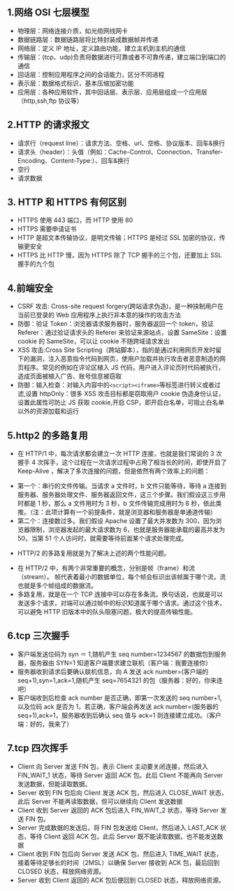 ## 1.网络 OSI 七层模型

- 物理层：网络连接介质，如光缆网线网卡
- 数据链路层：数据链路层将比特封装成数据帧并传递
- 网络层：定义 IP 地址，定义路由功能，建立主机到主机的通信
- 传输层：(tcp、udp)负责将数据进行可靠或者不可靠传递，建立端口到端口的通信
- 回话层：控制应用程序之间的会话能力，区分不同进程
- 表示层：数据格式标识，基本压缩加密功能
- 应用层：各种应用软件，其中回话层、表示层、应用层组成一个应用层（http,ssh,ftp 协议等）

## 2.HTTP 的请求报文

- 请求行（request line）：请求方法、空格、url、空格、协议版本、回车&换行
- 请求头（header）：头值（例如：Cache-Control、Connection、Transfer-Encoding、Content-Type:）、回车&换行
- 空行
- 请求数据

## 3. HTTP 和 HTTPS 有何区别

- HTTPS 使用 443 端口，而 HTTP 使用 80
- HTTPS 需要申请证书
- HTTP 是超文本传输协议，是明文传输；HTTPS 是经过 SSL 加密的协议，传输更安全
- HTTPS 比 HTTP 慢，因为 HTTPS 除了 TCP 握手的三个包，还要加上 SSL 握手的九个包

## 4.前端安全

- CSRF 攻击: Cross-site request forgery(跨站请求伪造)，是一种挟制用户在当前已登录的 Web 应用程序上执行非本意的操作的攻击方法
- 防御：验证 Token：浏览器请求服务器时，服务器返回一个 token，验证 Referer：通过验证请求头的 Referer 来验证来源站点，设置 SameSite：设置 cookie 的 SameSite，可以让 cookie 不随跨域请求发出
- XSS 攻击:Cross Site Scripting（跨站脚本），指的是通过利用网页开发时留下的漏洞，注入恶意指令代码到网页，使用户加载并执行攻击者恶意制造的网页程序。常见的例如在评论区植入 JS 代码，用户进入评论页时代码被执行，造成页面被植入广告、账号信息被窃取
- 防御：输入检查：对输入内容中的`<script><iframe>`等标签进行转义或者过滤,设置 httpOnly：很多 XSS 攻击目标都是窃取用户 cookie 伪造身份认证，设置此属性可防止 JS 获取 cookie,开启 CSP，即开启白名单，可阻止白名单以外的资源加载和运行

## 5.http2 的多路复用

- 在 HTTP/1 中，每次请求都会建立一次 HTTP 连接，也就是我们常说的 3 次握手 4 次挥手，这个过程在一次请求过程中占用了相当长的时间，即使开启了 Keep-Alive ，解决了多次连接的问题，但是依然有两个效率上的问题：

* 第一个：串行的文件传输。当请求 a 文件时，b 文件只能等待，等待 a 连接到服务器、服务器处理文件、服务器返回文件，这三个步骤。我们假设这三步用时都是 1 秒，那么 a 文件用时为 3 秒，b 文件传输完成用时为 6 秒，依此类推。（注：此项计算有一个前提条件，就是浏览器和服务器是单通道传输）
* 第二个：连接数过多。我们假设 Apache 设置了最大并发数为 300，因为浏览器限制，浏览器发起的最大请求数为 6，也就是服务器能承载的最高并发为 50，当第 51 个人访问时，就需要等待前面某个请求处理完成。

- HTTP/2 的多路复用就是为了解决上述的两个性能问题。

* 在 HTTP/2 中，有两个非常重要的概念，分别是帧（frame）和流（stream）。
  帧代表着最小的数据单位，每个帧会标识出该帧属于哪个流，流也就是多个帧组成的数据流。
* 多路复用，就是在一个 TCP 连接中可以存在多条流。换句话说，也就是可以发送多个请求，对端可以通过帧中的标识知道属于哪个请求。通过这个技术，可以避免 HTTP 旧版本中的队头阻塞问题，极大的提高传输性能。

## 6.tcp 三次握手

- 客户端发送位码为 syn ＝ 1,随机产生 seq number=1234567 的数据包到服务器，服务器由 SYN=1 知道客户端要求建立联机（客户端：我要连接你）
- 服务器收到请求后要确认联机信息，向 A 发送 ack number=(客户端的 seq+1),syn=1,ack=1,随机产生 seq=7654321 的包（服务器：好的，你来连吧）
- 客户端收到后检查 ack number 是否正确，即第一次发送的 seq number+1,以及位码 ack 是否为 1，若正确，客户端会再发送 ack number=(服务器的 seq+1),ack=1，服务器收到后确认 seq 值与 ack=1 则连接建立成功。（客户端：好的，我来了）

## 7.tcp 四次挥手

- Client 向 Server 发送 FIN 包，表示 Client 主动要关闭连接，然后进入 FIN_WAIT_1 状态，等待 Server 返回 ACK 包。此后 Client 不能再向 Server 发送数据，但能读取数据。
- Server 收到 FIN 包后向 Client 发送 ACK 包，然后进入 CLOSE_WAIT 状态，此后 Server 不能再读取数据，但可以继续向 Client 发送数据
- Client 收到 Server 返回的 ACK 包后进入 FIN_WAIT_2 状态，等待 Server 发送 FIN 包。
- Server 完成数据的发送后，将 FIN 包发送给 Client，然后进入 LAST_ACK 状态，等待 Client 返回 ACK 包，此后 Server 既不能读取数据，也不能发送数据
- Client 收到 FIN 包后向 Server 发送 ACK 包，然后进入 TIME_WAIT 状态，接着等待足够长的时间（2MSL）以确保 Server 接收到 ACK 包，最后回到 CLOSED 状态，释放网络资源。
- Server 收到 Client 返回的 ACK 包后便回到 CLOSED 状态，释放网络资源。
